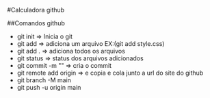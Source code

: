 #Calculadora github


##Comandos github

- git init => Inicia o git
- git add => adiciona um arquivo EX:(git add style.css)
- git add . => adiciona todos os arquivos
- git status => status dos arquivos adicionados
- git commit -m "" => cria o commit
- git remote add origin => e copia e cola junto a url do site do github
- git branch -M main
- git push -u origin main